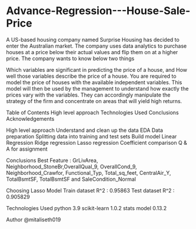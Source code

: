 # Advance-Regression---House-Sale-Price
A US-based housing company named Surprise Housing has decided to enter the Australian market. The company uses data analytics to purchase houses at a price below their actual values and flip them on at a higher price. The company wants to know below two things

Which variables are significant in predicting the price of a house, and
How well those variables describe the price of a house.
You are required to model the price of houses with the available independent variables. This model will then be used by the management to understand how exactly the prices vary with the variables. They can accordingly manipulate the strategy of the firm and concentrate on areas that will yield high returns.

Table of Contents
High level approach
Technologies Used
Conclusions
Acknowledgements

High level approach
Understand and clean up the data
EDA
Data preparation
Splitting data into training and test sets
Build model
Linear Regression
Ridge regression
Lasso regression
Coefficient comparison
Q & A for assignment


Conclusions
Best Feature : GrLivArea, Neighborhood_StoneBr,OverallQual_9, OverallCond_9, Neighborhood_Crawfor, Functional_Typ, 
Total_sq_feet, CentralAir_Y, TotalBsmtSF, TotalBsmtSF and SaleCondition_Normal

Choosing Lasso Model
Train dataset R^2 : 0.95863
Test dataset R^2 : 0.905829


Technologies Used
python 3.9
scikit-learn 1.0.2
stats model 0.13.2

Author
@mitaliseth019
